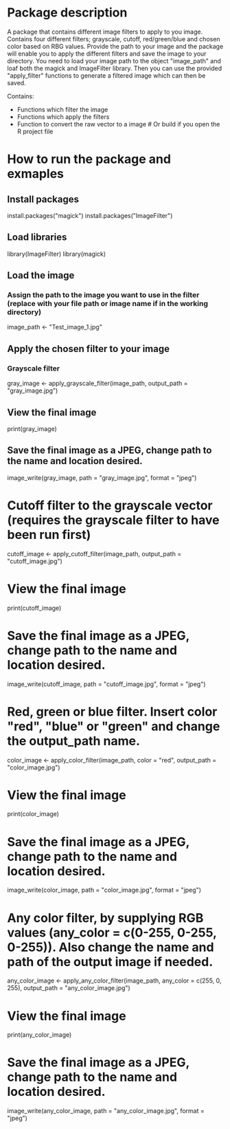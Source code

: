 # Package description
A package that contains different image filters to apply to you image.
Contains four different filters; grayscale, cutoff, red/green/blue and chosen 
color based on RBG values. Provide the path to your image and the package will
enable you to apply the different filters and save the image to your directory.
You need to load your image path to the object "image_path" and loaf both the 
magick and ImageFilter library. Then you can use the provided "apply_filter"
functions to generate a filtered image which can then be saved. 

Contains:
- Functions which filter the image
- Functions which apply the filters
- Function to convert the raw vector to a image # Or build if you open the R project file


# How to run the package and exmaples 
## Install packages
install.packages("magick")
install.packages("ImageFilter") 

## Load libraries
library(ImageFilter)
library(magick)

## Load the image
### Assign the path to the image you want to use in the filter (replace with your file path or image name if in the working directory)
image_path <- "Test_image_1.jpg"

## Apply the chosen filter to your image
### Grayscale filter
gray_image <- apply_grayscale_filter(image_path, output_path = "gray_image.jpg")
## View the final image
print(gray_image)
## Save the final image as a JPEG, change path to the name and location desired.
image_write(gray_image, path = "gray_image.jpg", format = "jpeg")

# Cutoff filter to the grayscale vector (requires the grayscale filter to have been run first)
cutoff_image <- apply_cutoff_filter(image_path, output_path = "cutoff_image.jpg")
# View the final image
print(cutoff_image)
# Save the final image as a JPEG, change path to the name and location desired.
image_write(cutoff_image, path = "cutoff_image.jpg", format = "jpeg")

# Red, green or blue filter. Insert color "red", "blue" or "green" and change the output_path name.
color_image <- apply_color_filter(image_path, color = "red", output_path = "color_image.jpg")
# View the final image
print(color_image)
# Save the final image as a JPEG, change path to the name and location desired.
image_write(color_image, path = "color_image.jpg", format = "jpeg")

# Any color filter, by supplying RGB values (any_color = c(0-255, 0-255, 0-255)). Also change the name and path of the output image if needed.
any_color_image <- apply_any_color_filter(image_path, any_color = c(255, 0, 255), output_path = "any_color_image.jpg")
# View the final image
print(any_color_image)
# Save the final image as a JPEG, change path to the name and location desired.
image_write(any_color_image, path = "any_color_image.jpg", format = "jpeg")
